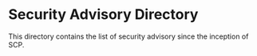 # Security Advisory Directory

This directory contains the list of security advisory since the inception of SCP.

